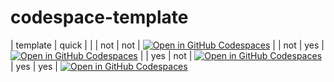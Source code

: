 # codespace-template

| template | quick | |
| not      | not   | [![Open in GitHub Codespaces](https://github.com/codespaces/badge.svg)](https://codespaces.new/QA-Automation-Starter/codespace-template?template=false) |
| not      | yes   | [![Open in GitHub Codespaces](https://github.com/codespaces/badge.svg)](https://codespaces.new/QA-Automation-Starter/codespace-template?template=false&quickstart=1) |
| yes      | not   | [![Open in GitHub Codespaces](https://github.com/codespaces/badge.svg)](https://codespaces.new/QA-Automation-Starter/codespace-template)
| yes      | yes   | [![Open in GitHub Codespaces](https://github.com/codespaces/badge.svg)](https://codespaces.new/QA-Automation-Starter/codespace-template?quickstart=1)
